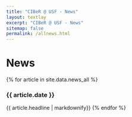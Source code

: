 ```yaml
---
title: "CIBeR @ USF - News"
layout: textlay
excerpt: "CIBeR @ USF - News"
sitemap: false
permalink: /allnews.html
---
```


# News

{% for article in site.data.news_all %}
<h3> {{ article.date }} </h3>
{{ article.headline | markdownify}}
{% endfor %}
